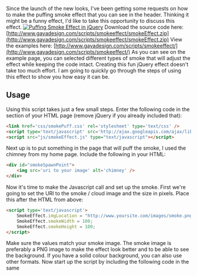 Since the launch of the new looks, I've been getting some requests on how to make the puffing smoke effect that you can see in the header. Thinking it might be a funny effect, I'd like to take this opportunity to discuss this effect. [![Puffing Smoke Effect in jQuery](/articles/puffingsmoke.jpg "Puffing Smoke Effect in jQuery")](http://www.gayadesign.com/diy/puffing-smoke-effect-in-jquery/)<span id="more-381"></span> Download the source code here: [http://www.gayadesign.com/scripts/smokeeffect/smokeEffect.zip](http://www.gayadesign.com/scripts/smokeeffect/smokeEffect.zip) View the examples here: [http://www.gayadesign.com/scripts/smokeeffect/](http://www.gayadesign.com/scripts/smokeeffect/) As you can see on the example page, you can selected different types of smoke that will adjust the effect while keeping the code intact. Creating this fun jQuery effect doesn't take too much effort. I am going to quickly go through the steps of using this effect to show you how easy it can be.

Usage
-----

 Using this script takes just a few small steps. Enter the following code in the  section of your HTML page (remove jQuery if you already included that): 
```html
<link href='css/smokePuff.css' rel='stylesheet' type='text/css' />
<script type='text/javascript' src='http://ajax.googleapis.com/ajax/libs/jquery/1.3/jquery.min.js'></script>
<script src="js/smokeEffect.js" type="text/javascript"></script>
```
 Next up is to put something in the page that will puff the smoke, I used the chimney from my home page. Include the following in your HTML: 
```html
<div id="smokeSpawnPoint">
    <img src='uri to your image' alt='chimney' />
</div>
```
 Now it's time to make the Javascript call and set up the smoke. First we're going to set the URI to the smoke / cloud image and the size in pixels. Place this after the HTML from above: 
```html
<script type='text/javascript'>
    SmokeEffect.imgLocation = "http://www.yoursite.com/images/smoke.png";
    SmokeEffect.smokeWidth = 100;
    SmokeEffect.smokeHeight = 100;
</script>
```
 Make sure the values match your smoke image. The smoke image is preferably a PNG image to make the effect look better and to be able to see the background. If you have a solid colour background, you can also use other formats. Now start up the script by including the following code in the same <script> tag: 
```javascript
SmokeEffect.makeEffect("smokeSpawnPoint", 24, 12);
```
 The first parameter is the id of the element the smoke has to come from. The next 2 are the position from the top-left of the element where the smoke has to start. First is X then Y. So if you have an image of a chimney like me, the starting point is 24px to the right and 12px down from the top-left. Play with the values to get it right. And that's it! Another easy effect on your web page! Extra!
------

 If you want to change the kind of smoke coming out of the spawn point you can use this code to change it into another image: 
```javascript
SmokeEffect.imgLocation = "http://www.yoursite.com/images/otherSmoke.png";
SmokeEffect.smokeWidth = 90;
SmokeEffect.smokeHeight = 70;
```
 You can change this dynamically whenever you want. Good luck!